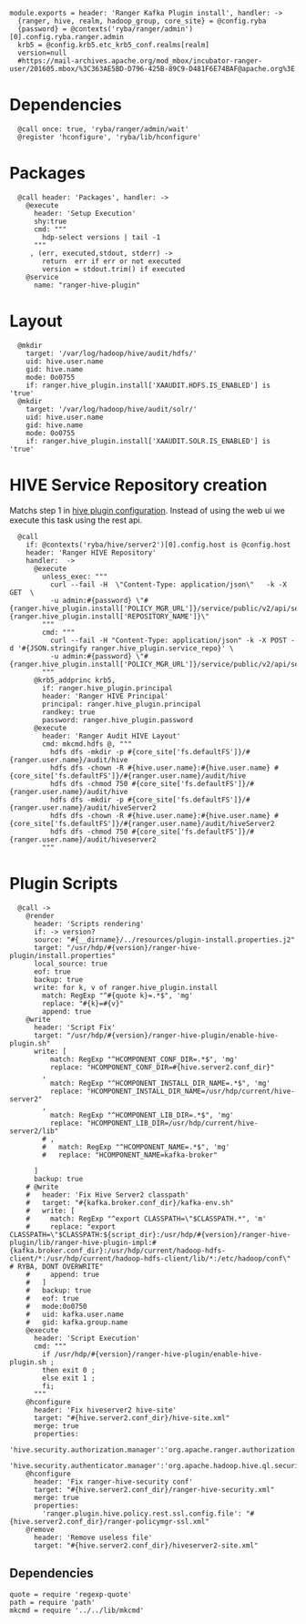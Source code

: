 
    module.exports = header: 'Ranger Kafka Plugin install', handler: ->
      {ranger, hive, realm, hadoop_group, core_site} = @config.ryba 
      {password} = @contexts('ryba/ranger/admin')[0].config.ryba.ranger.admin
      krb5 = @config.krb5.etc_krb5_conf.realms[realm]
      version=null
      #https://mail-archives.apache.org/mod_mbox/incubator-ranger-user/201605.mbox/%3C363AE5BD-D796-425B-89C9-D481F6E74BAF@apache.org%3E

# Dependencies

      @call once: true, 'ryba/ranger/admin/wait'
      @register 'hconfigure', 'ryba/lib/hconfigure'

# Packages

      @call header: 'Packages', handler: ->
        @execute
          header: 'Setup Execution'
          shy:true
          cmd: """
            hdp-select versions | tail -1
          """
         , (err, executed,stdout, stderr) ->
            return  err if err or not executed
            version = stdout.trim() if executed
        @service
          name: "ranger-hive-plugin"

# Layout

      @mkdir
        target: '/var/log/hadoop/hive/audit/hdfs/'
        uid: hive.user.name
        gid: hive.name
        mode: 0o0755
        if: ranger.hive_plugin.install['XAAUDIT.HDFS.IS_ENABLED'] is 'true'
      @mkdir
        target: '/var/log/hadoop/hive/audit/solr/'
        uid: hive.user.name
        gid: hive.name
        mode: 0o0755
        if: ranger.hive_plugin.install['XAAUDIT.SOLR.IS_ENABLED'] is 'true'

# HIVE Service Repository creation
Matchs step 1 in [hive plugin configuration][hive-plugin]. Instead of using the web ui
we execute this task using the rest api.

      @call 
        if: @contexts('ryba/hive/server2')[0].config.host is @config.host 
        header: 'Ranger HIVE Repository'
        handler:  ->
          @execute
            unless_exec: """
              curl --fail -H  \"Content-Type: application/json\"   -k -X GET  \ 
              -u admin:#{password} \"#{ranger.hive_plugin.install['POLICY_MGR_URL']}/service/public/v2/api/service/name/#{ranger.hive_plugin.install['REPOSITORY_NAME']}\"
            """
            cmd: """
              curl --fail -H "Content-Type: application/json" -k -X POST -d '#{JSON.stringify ranger.hive_plugin.service_repo}' \
              -u admin:#{password} \"#{ranger.hive_plugin.install['POLICY_MGR_URL']}/service/public/v2/api/service/\"
            """
          @krb5_addprinc krb5,
            if: ranger.hive_plugin.principal
            header: 'Ranger HIVE Principal'
            principal: ranger.hive_plugin.principal
            randkey: true
            password: ranger.hive_plugin.password
          @execute
            header: 'Ranger Audit HIVE Layout'
            cmd: mkcmd.hdfs @, """
              hdfs dfs -mkdir -p #{core_site['fs.defaultFS']}/#{ranger.user.name}/audit/hive
              hdfs dfs -chown -R #{hive.user.name}:#{hive.user.name} #{core_site['fs.defaultFS']}/#{ranger.user.name}/audit/hive
              hdfs dfs -chmod 750 #{core_site['fs.defaultFS']}/#{ranger.user.name}/audit/hive
              hdfs dfs -mkdir -p #{core_site['fs.defaultFS']}/#{ranger.user.name}/audit/hiveServer2
              hdfs dfs -chown -R #{hive.user.name}:#{hive.user.name} #{core_site['fs.defaultFS']}/#{ranger.user.name}/audit/hiveServer2
              hdfs dfs -chmod 750 #{core_site['fs.defaultFS']}/#{ranger.user.name}/audit/hiveserver2
            """

# Plugin Scripts 

      @call ->
        @render
          header: 'Scripts rendering'
          if: -> version?
          source: "#{__dirname}/../resources/plugin-install.properties.j2"
          target: "/usr/hdp/#{version}/ranger-hive-plugin/install.properties"
          local_source: true
          eof: true
          backup: true
          write: for k, v of ranger.hive_plugin.install
            match: RegExp "^#{quote k}=.*$", 'mg'
            replace: "#{k}=#{v}"
            append: true
        @write
          header: 'Script Fix'
          target: "/usr/hdp/#{version}/ranger-hive-plugin/enable-hive-plugin.sh"
          write: [
              match: RegExp "^HCOMPONENT_CONF_DIR=.*$", 'mg'
              replace: "HCOMPONENT_CONF_DIR=#{hive.server2.conf_dir}"
            ,   
              match: RegExp "^HCOMPONENT_INSTALL_DIR_NAME=.*$", 'mg'
              replace: "HCOMPONENT_INSTALL_DIR_NAME=/usr/hdp/current/hive-server2"
            ,
              match: RegExp "^HCOMPONENT_LIB_DIR=.*$", 'mg'
              replace: "HCOMPONENT_LIB_DIR=/usr/hdp/current/hive-server2/lib"
            # , 
            #   match: RegExp "^HCOMPONENT_NAME=.*$", 'mg'
            #   replace: "HCOMPONENT_NAME=kafka-broker"

          ]
          backup: true
        # @write
        #   header: 'Fix Hive Server2 classpath'
        #   target: "#{kafka.broker.conf_dir}/kafka-env.sh"
        #   write: [
        #     match: RegExp "^export CLASSPATH=\"$CLASSPATH.*", 'm'
        #     replace: "export CLASSPATH=\"$CLASSPATH:${script_dir}:/usr/hdp/#{version}/ranger-hive-plugin/lib/ranger-hive-plugin-impl:#{kafka.broker.conf_dir}:/usr/hdp/current/hadoop-hdfs-client/*:/usr/hdp/current/hadoop-hdfs-client/lib/*:/etc/hadoop/conf\" # RYBA, DONT OVERWRITE"
        #     append: true
        #   ]
        #   backup: true
        #   eof: true
        #   mode:0o0750
        #   uid: kafka.user.name
        #   gid: kafka.group.name
        @execute
          header: 'Script Execution'
          cmd: """
            if /usr/hdp/#{version}/ranger-hive-plugin/enable-hive-plugin.sh ;
            then exit 0 ; 
            else exit 1 ; 
            fi;
          """
        @hconfigure
          header: 'Fix hiveserver2 hive-site'
          target: "#{hive.server2.conf_dir}/hive-site.xml"
          merge: true
          properties:
            'hive.security.authorization.manager':'org.apache.ranger.authorization.hive.authorizer.RangerHiveAuthorizerFactory'
            'hive.security.authenticator.manager':'org.apache.hadoop.hive.ql.security.SessionStateUserAuthenticator'
        @hconfigure
          header: 'Fix ranger-hive-security conf'
          target: "#{hive.server2.conf_dir}/ranger-hive-security.xml"
          merge: true
          properties:
            'ranger.plugin.hive.policy.rest.ssl.config.file': "#{hive.server2.conf_dir}/ranger-policymgr-ssl.xml"
        @remove
          header: 'Remove useless file'
          target: "#{hive.server2.conf_dir}/hiveserver2-site.xml"

## Dependencies

    quote = require 'regexp-quote'
    path = require 'path'
    mkcmd = require '../../lib/mkcmd'


[hive-plugin]:(https://docs.hortonworks.com/HDPDocuments/HDP2/HDP-2.4.0/bk_installing_manually_book/content/installing_ranger_plugins.html#installing_ranger_hive_plugin)
